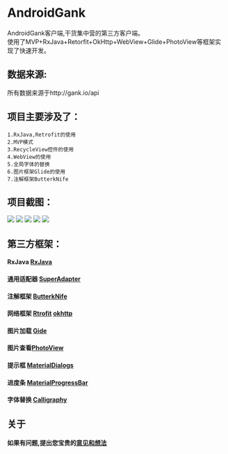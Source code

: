 # AndroidGank
AndroidGank客户端,干货集中营的第三方客户端。<br>
使用了MVP+RxJava+Retorfit+OkHttp+WebView+Glide+PhotoView等框架实现了快速开发。<br>

## 数据来源:
所有数据来源于http://gank.io/api <br>

## 项目主要涉及了：
    1.RxJava,Retrofit的使用
    2.MVP模式
    3.RecycleView控件的使用
    4.WebView的使用
    5.全局字体的替换
    6.图片框架Glide的使用
    7.注解框架ButterkNife
    
## 项目截图：
![](https://github.com/JamJunLe/AndroidGank/blob/master/screenshots/Screenshot_1496916850.png)
![](https://github.com/JamJunLe/AndroidGank/blob/master/screenshots/Screenshot_1496916837.png)
![](https://github.com/JamJunLe/AndroidGank/blob/master/screenshots/Screenshot_1496916858.png)
![](https://github.com/JamJunLe/AndroidGank/blob/master/screenshots/Screenshot_1496916865.png)
![](https://github.com/JamJunLe/AndroidGank/blob/master/screenshots/Screenshot_1496916869.png)
## 第三方框架：
#### RxJava [RxJava](https://github.com/ReactiveX/RxJava)
#### 通用适配器 [SuperAdapter](https://github.com/byteam/SuperAdapter)
#### 注解框架 [ButterkNife](https://github.com/JakeWharton/butterknife)
#### 网络框架 [Rtrofit](https://github.com/square/retrofit)  [okhttp](https://github.com/square/okhttp)
#### 图片加载 [Gide](https://github.com/bumptech/glide)
#### 图片查看[PhotoView](https://github.com/chrisbanes/PhotoView)
#### 提示框  [MaterialDialogs](https://github.com/afollestad/material-dialogs) 
#### 进度条  [MaterialProgressBar](https://github.com/DreaminginCodeZH/MaterialProgressBar) 
#### 字体替换  [Calligraphy](https://github.com/chrisjenx/Calligraphy) 

## 关于
#### 如果有问题,提出您宝贵的[意见和想法](https://github.com/JamJunLe/AndroidGank/issues)



